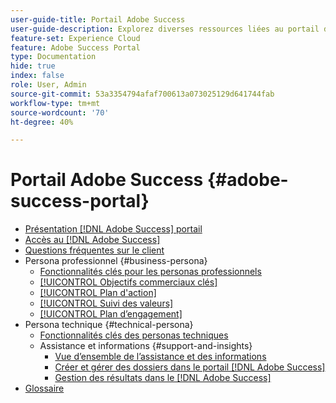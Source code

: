 ```yaml
---
user-guide-title: Portail Adobe Success
user-guide-description: Explorez diverses ressources liées au portail de succès Adobe pour plus d’informations.
feature-set: Experience Cloud
feature: Adobe Success Portal
type: Documentation
hide: true
index: false
role: User, Admin
source-git-commit: 53a3354794afaf700613a073025129d641744fab
workflow-type: tm+mt
source-wordcount: '70'
ht-degree: 40%

---
```



# Portail Adobe Success {#adobe-success-portal}

- [Présentation  [!DNL Adobe Success]  portail](/help/adobe-success-portal/adobe-success-portal-introduction.md)
- [Accès au  [!DNL Adobe Success] ](/help/adobe-success-portal/access-to-the-adobe-success-portal.md)
- [Questions fréquentes sur le client](/help/adobe-success-portal/adobe-success-portal-customer-faq.md)
- Persona professionnel {#business-persona}
   - [Fonctionnalités clés pour les personas professionnels](/help/adobe-success-portal/business-persona/key-functionalities-for-business-persona.md)
   - [[!UICONTROL Objectifs commerciaux clés]](/help/adobe-success-portal/business-persona/key-business-objectives.md)
   - [[!UICONTROL Plan d&#39;action]](/help/adobe-success-portal/business-persona/action-plan.md)
   - [[!UICONTROL Suivi des valeurs]](/help/adobe-success-portal/business-persona/value-tracker.md)
   - [[!UICONTROL Plan d’engagement]](/help/adobe-success-portal/business-persona/engagement-plan.md)
- Persona technique {#technical-persona}
   - [Fonctionnalités clés des personas techniques](/help/adobe-success-portal/technical-persona/key-functionalities-for-technical-persona.md)
   - Assistance et informations {#support-and-insights}
      - [Vue d’ensemble de l’assistance et des informations](/help/adobe-success-portal/technical-persona/support-and-insights/support-and-insights-overview.md)
      - [Créer et gérer des dossiers dans le portail [!DNL Adobe Success] ](/help/adobe-success-portal/technical-persona/support-and-insights/create-and-manage-cases-in-the-adobe-success-portal.md)
      - [Gestion des résultats dans le  [!DNL Adobe Success] ](/help/adobe-success-portal/technical-persona/support-and-insights/manage-findings-adobe-success-portal.md)
- [Glossaire](/help/adobe-success-portal/glossary.md)
